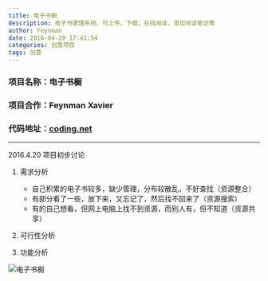 ```yaml
---
title: 电子书橱
description: 电子书管理系统，可上传，下载，在线阅读，添加阅读笔记等
author: Feynman
date: 2016-04-20 17:41:54
categories: 创意项目
tags: 创意
---
```


### 项目名称：电子书橱
### 项目合作：Feynman Xavier
### 代码地址：[coding.net](https://coding.net/u/pmaxloo/p/eBookStore)

----

2016.4.20 项目初步讨论
1. 需求分析
    * 自己积累的电子书较多，缺少管理，分布较散乱，不好查找（资源整合）
    * 有部分看了一些，放下来，又忘记了，然后找不回来了（资源搜索）
    * 有的自己想看，但网上电脑上找不到资源，而别人有，但不知道（资源共享）
    
2. 可行性分析

3. 功能分析

![电子书橱](http://kaifa.wy.cn:500/Picture/Show/f3ca13d1-7faf-4759-b585-34fdafb0a98c)

